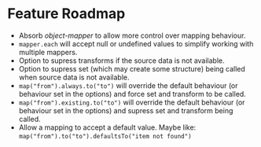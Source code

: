 # Feature Roadmap

- Absorb *object-mapper* to allow more control over mapping behaviour.
- ```mapper.each``` will accept null or undefined values to simplify working with multiple mappers.
- Option to supress transforms if the source data is not available.
- Option to supress set (which may create some structure) being called when source data is not available.
- ```map("from").always.to("to")``` will override the default behaviour (or behaviour set in the options) and force set and transform to be called.
- ```map("from").existing.to("to")``` will override the default behaviour (or behaviour set in the options) and supress set and transform being called.
- Allow a mapping to accept a default value. Maybe like: ```map("from").to("to").defaultsTo("item not found")```

